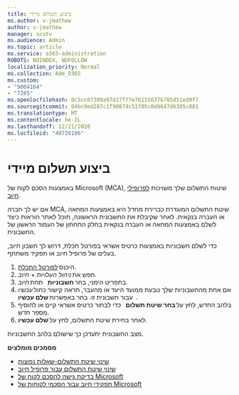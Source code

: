 ```yaml
---
title: ביצוע תשלום מיידי
ms.author: v-jmathew
author: v-jmathew
manager: scotv
ms.audience: Admin
ms.topic: article
ms.service: o365-administration
ROBOTS: NOINDEX, NOFOLLOW
localization_priority: Normal
ms.collection: Adm_O365
ms.custom:
- "9004164"
- "7285"
ms.openlocfilehash: 0c5cc07399a97d27f77e761556376785d51ed9f7
ms.sourcegitcommit: 04bc9ed287c1f90874c51f05c0d8647d6395c881
ms.translationtype: MT
ms.contentlocale: he-IL
ms.lasthandoff: 12/21/2020
ms.locfileid: "49726106"
---
```

# <a name="make-an-immediate-payment"></a>ביצוע תשלום מיידי

באמצעות הסכם לקוח של Microsoft (MCA), שיטות התשלום שלך משויכות [לפרופילי חיוב](https://docs.microsoft.com/azure/billing/billing-how-to-change-credit-card?WT.mc_id=Portal-Microsoft_Azure_Support#change-payment-method-for-a-billing-profile).

אם יש לך חברה MCA, שיטת התשלום המוגדרת כברירת מחדל היא באמצעות המחאה או העברה בנקאית. לאחר שקיבלת את החשבונית הראשונה, תוכל לאתר הוראות כיצד לשלם באמצעות המחאה או העברה בנקאית בחלק התחתון של העמוד הראשון של החשבונית.

כדי לשלם חשבוניות באמצעות כרטיס אשראי בפורטל תכלת, דרוש לך חשבון חיוב, בעלים של פרופיל חיוב או תפקיד משתתף.

1. היכנס [לפורטל התכלת](https://portal.azure.com/).
2. חפש את *ניהול העלויות + חיוב*.
3. בתפריט הימני, בחר **חשבוניות**   תחת *חיוב*.
4. אם אחת מהחשבוניות שלך נובעת ממועד היעד או מהעבר, תראה קישור כחול *עכשיו*   עבור חשבונית זו. בחר באפשרות **שלם עכשיו**.
5. בלהב החדש, לחץ על **בחר שיטת תשלום**   כדי לבחור כרטיס אשראי קיים או להוסיף מספר חדש.
6. לאחר בחירת שיטת התשלום, לחץ על **שלם עכשיו**.

מצב החשבונית יתעדכן כך שישולם בלהב החשבוניות.

**מסמכים מומלצים**

- [שינוי שיטת התשלום-שאלות נפוצות](https://docs.microsoft.com/azure/billing/billing-how-to-change-credit-card?WT.mc_id=Portal-Microsoft_Azure_Support#frequently-asked-questions)
- [שינוי שיטת התשלום עבור פרופיל חיוב](https://docs.microsoft.com/azure/cost-management-billing/manage/change-credit-card?WT.mc_id=Portal-Microsoft_Azure_Support#manage-credit-cards-for-a-microsoft-customer-agreement)
- [בדיקת גישה להסכם לקוח של Microsoft](https://docs.microsoft.com/azure/cost-management-billing/manage/change-credit-card?WT.mc_id=Portal-Microsoft_Azure_Support%22%20%5Cl%20%22manage-credit-cards-for-a-microsoft-customer-agreement%22%20%5Ct%20%22_blank#check-the-type-of-your-account)
- [תפקידי חיוב עבור הסכמי לקוחות של Microsoft](https://docs.microsoft.com/azure/cost-management-billing/manage/understand-mca-roles)

